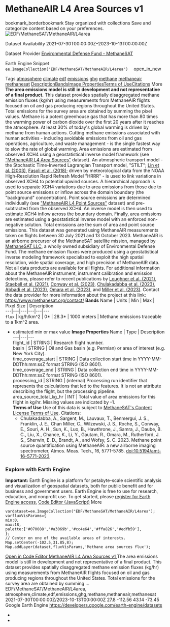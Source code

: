  
#  MethaneAIR L4 Area Sources v1 
bookmark_borderbookmark Stay organized with collections  Save and categorize content based on your preferences.
![EDF/MethaneSAT/MethaneAIR/L4area](https://developers.google.com/earth-engine/datasets/images/EDF/EDF_MethaneSAT_MethaneAIR_L4area_sample.png) 

Dataset Availability
    2021-07-30T00:00:00Z–2023-10-13T00:00:00Z 

Dataset Provider
     [ Environmental Defense Fund - MethaneSAT ](https://methanesat.org) 

Earth Engine Snippet
     `    ee.ImageCollection("EDF/MethaneSAT/MethaneAIR/L4area")   ` [ open_in_new ](https://code.earthengine.google.com/?scriptPath=Examples:Datasets/EDF/EDF_MethaneSAT_MethaneAIR_L4area) 

Tags
     [atmosphere](https://developers.google.com/earth-engine/datasets/tags/atmosphere) [climate](https://developers.google.com/earth-engine/datasets/tags/climate) [edf](https://developers.google.com/earth-engine/datasets/tags/edf) [emissions](https://developers.google.com/earth-engine/datasets/tags/emissions) [ghg](https://developers.google.com/earth-engine/datasets/tags/ghg) [methane](https://developers.google.com/earth-engine/datasets/tags/methane) [methaneair](https://developers.google.com/earth-engine/datasets/tags/methaneair) [methanesat](https://developers.google.com/earth-engine/datasets/tags/methanesat)
[Description](https://developers.google.com/earth-engine/datasets/catalog/EDF_MethaneSAT_MethaneAIR_L4area#description)[Bands](https://developers.google.com/earth-engine/datasets/catalog/EDF_MethaneSAT_MethaneAIR_L4area#bands)[Image Properties](https://developers.google.com/earth-engine/datasets/catalog/EDF_MethaneSAT_MethaneAIR_L4area#image-properties)[Terms of Use](https://developers.google.com/earth-engine/datasets/catalog/EDF_MethaneSAT_MethaneAIR_L4area#terms-of-use)[Citations](https://developers.google.com/earth-engine/datasets/catalog/EDF_MethaneSAT_MethaneAIR_L4area#citations) More
**The area emissions model is still in development and not representative of a final product.**
This dataset provides spatially disaggregated methane emission fluxes (kg/hr) using measurements from MethaneAIR flights focused on oil and gas producing regions throughout the United States. Total emissions for the survey area are obtained by summing the pixel values.
Methane is a potent greenhouse gas that has more than 80 times the warming power of carbon dioxide over the first 20 years after it reaches the atmosphere. At least 30% of today's global warming is driven by methane from human actions. Cutting methane emissions associated with human activities - including avoidable emissions from oil and gas operations, agriculture, and waste management - is the single fastest way to slow the rate of global warming.
Area emissions are estimated from observed XCH4 using a geostatistical inverse model framework (see ["MethaneAIR L4 Area Sources"](https://developers.google.com/earth-engine/datasets/catalog/EDF_MethaneSAT_MethaneAIR_L4area) dataset). An atmospheric transport model - the Stochastic Time-Inverted Lagrangian Transport model, "STILT"; [Lin et al. (2003)](https://doi.org/10.1029/2002JD003161), [Fasoli et al. (2018)](https://doi.org/10.5194/gmd-11-2813-2018); driven by meteorological data from the NOAA High-Resolution Rapid Refresh Model "HRRR" - is used to link variations in observed XCH4 to potential upwind sources. A hierarchical approach is used to separate XCH4 variations due to area emissions from those due to point source emissions or inflow across the domain boundary (the "background" concentration). Point source emissions are determined individually (see ["MethaneAIR L4 Point Sources"](https://developers.google.com/earth-engine/datasets/catalog/EDF_MethaneSAT_MethaneAIR_L4point) dataset) and pre-subtracted from the observed XCH4. An inverse model is then used to estimate XCH4 inflow across the boundary domain. Finally, area emissions are estimated using a geostatistical inverse model with an enforced non-negative solution. Total emissions are the sum of area and point source emissions.
This dataset was generated using MethaneAIR measurements taken on flights between 30 July 2021 and 13 October 2023. MethaneAIR is an airborne precursor of the MethaneSAT satellite mission, managed by [MethaneSAT LLC](https://www.methanesat.org/), a wholly owned subsidiary of Environmental Defense Fund. The methane emission fluxes were produced using a geostatistical inverse modeling framework specialized to exploit the high spatial resolution, wide spatial coverage, and high precision of MethaneAIR data. Not all data products are available for all flights.
For additional information about the MethaneAIR instrument, instrument calibration and emission detections, please refer to recent publications by [Loughner et al. (2021)](https://doi.org/10.1175/JAMC-D-20-0158.1), [Staebell et al. (2021)](https://doi.org/10.5194/amt-14-3737-2021), [Conway et al. (2023)](https://doi.org/10.5194/amt-2023-111), [Chulakadabba et al. (2023)](https://doi.org/10.5194/egusphere-2023-822), [Abbadi et al. (2023)](https://doi.org/10.31223/X51D4C), [Omara et al. (2023)](https://doi.org/10.5194/essd-15-3761-2023), and [Miller et al. (2023)](https://doi.org/10.5194/egusphere-2023-1962).
Contact the data provider for more information about the project at this link: <https://www.methanesat.org/contact/>
**Bands**
Name | Units | Min | Max | Pixel Size | Description  
---|---|---|---|---|---  
`flux` | kg/h/km^2 |  0*  |  28.3*  |  1000 meters  | Methane emissions traceable to a 1km^2 area.  
* estimated min or max value 
**Image Properties**
Name | Type | Description  
---|---|---  
flight_id | STRING | Research flight number.  
basin | STRING | Oil and Gas basin (e.g. Permian) or area of interest (e.g. New York City).  
time_coverage_start | STRING | Data collection start time in YYYY-MM-DDThh:mm:ssZ format STRING (ISO 8601).  
time_coverage_end | STRING | Data collection end time in YYYY-MM-DDThh:mm:ssZ format STRING (ISO 8601).  
processing_id | STRING | (internal) Processing run identifier that represents the calculations that led to the features. It is not an attribute describing the flight, but the processing pipeline.  
area_source_total_kg_hr | INT | Total value of area emissions for this flight in kg/hr. Missing values are indicated by -1.  
**Terms of Use**
Use of this data is subject to [MethaneSAT's Content License Terms of Use](https://www.methanesat.org/sites/default/files/2025-02/MethaneSAT%20-%20Content%20License%20Terms%20of%20Use%20%28Revised%202-12-2025%29%5B25%5D.pdf).
Citations:
  * Chulakadabba, A., Sargent, M., Lauvaux, T., Benmergui, J. S., Franklin, J. E., Chan Miller, C., Wilzewski, J. S., Roche, S., Conway, E., Souri, A. H., Sun, K., Luo, B., Hawthrone, J., Samra, J., Daube, B. C., Liu, X., Chance, K., Li, Y., Gautam, R., Omara, M., Rutherford, J. S., Sherwin, E. D., Brandt, A., and Wofsy, S. C. 2023. Methane point source quantification using MethaneAIR: a new airborne imaging spectrometer, Atmos. Meas. Tech., 16, 5771-5785. [doi:10.5194/amt-16-5771-2023](https://doi.org/10.5194/amt-16-5771-2023),


### Explore with Earth Engine
**Important:** Earth Engine is a platform for petabyte-scale scientific analysis and visualization of geospatial datasets, both for public benefit and for business and government users. Earth Engine is free to use for research, education, and nonprofit use. To get started, please [register for Earth Engine access.](https://console.cloud.google.com/earth-engine)
[Code Editor (JavaScript)](https://developers.google.com/earth-engine/datasets/catalog/EDF_MethaneSAT_MethaneAIR_L4area#code-editor-javascript-sample) More
```
vardataset=ee.ImageCollection("EDF/MethaneSAT/MethaneAIR/L4area");
varfluxVisParams={
min:0,
max:18,
palette:['#070088','#a3069b','#cc4e64','#ffa826','#edfb59'],
};
// Center on one of the available areas of interests.
Map.setCenter(-102.5,31.85,8);
Map.addLayer(dataset,fluxVisParams,'Methane area sources flux');
```
[ Open in Code Editor ](https://code.earthengine.google.com/?scriptPath=Examples:Datasets/EDF/EDF_MethaneSAT_MethaneAIR_L4area)
[ MethaneAIR L4 Area Sources v1 ](https://developers.google.com/earth-engine/datasets/catalog/EDF_MethaneSAT_MethaneAIR_L4area)
The area emissions model is still in development and not representative of a final product. This dataset provides spatially disaggregated methane emission fluxes (kg/hr) using measurements from MethaneAIR flights focused on oil and gas producing regions throughout the United States. Total emissions for the survey area are obtained by summing …
EDF/MethaneSAT/MethaneAIR/L4area, atmosphere,climate,edf,emissions,ghg,methane,methaneair,methanesat 
2021-07-30T00:00:00Z/2023-10-13T00:00:00Z
27.8 -112.56 43.14 -73.45 
Google Earth Engine
https://developers.google.com/earth-engine/datasets
  * [ ](https://doi.org/https://methanesat.org)
  * [ ](https://doi.org/https://developers.google.com/earth-engine/datasets/catalog/EDF_MethaneSAT_MethaneAIR_L4area)


